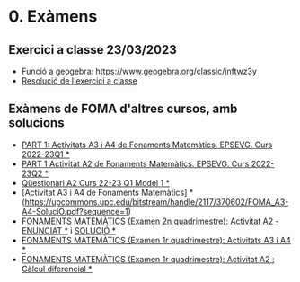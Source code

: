 # 0. Exàmens

## Exercici a classe 23/03/2023 

* Funció a geogebra: https://www.geogebra.org/classic/jnftwz3y
* [Resolució de l'exercici a classe](./annexos/resolucio-exercici-a-classe-23-03-2023.pdf)

## Exàmens de FOMA d'altres cursos, amb solucions

* [PART 1: Activitats A3 i A4 de Fonaments Matemàtics. EPSEVG. Curs 2022-23Q1 *](https://upcommons.upc.edu/bitstream/handle/2117/381101/FOMA_A3-A4_solucio.pdf?sequence=1)
* [PART 1 Activitat A2 de Fonaments Matemàtics. EPSEVG. Curs 2022-23Q2 *](https://upcommons.upc.edu/bitstream/handle/2117/379130/FOMA_251022_A2_amb_solucions.pdf?sequence=2)
* [Qüestionari A2 Curs 22-23 Q1 Model 1 *](https://upcommons.upc.edu/bitstream/handle/2117/379129/FOMA_251022_A2_TEST_amb_solucions.pdf?sequence=1)
* [Activitat A3 i A4 de Fonaments Matemàtics] *(https://upcommons.upc.edu/bitstream/handle/2117/370602/FOMA_A3-A4-SoluciO.pdf?sequence=1)
* [FONAMENTS MATEMÀTICS (Examen 2n quadrimestre): Activitat A2 - ENUNCIAT *](https://upcommons.upc.edu/bitstream/handle/2117/366793/A2%20parcial%20FOMA.pdf?sequence=1) i [SOLUCIÓ *](https://upcommons.upc.edu/bitstream/handle/2117/366793/Solucio_A2.pdf?sequence=2)
* [FONAMENTS MATEMÀTICS (Examen 1r quadrimestre): Activitats A3 i A4 *](https://upcommons.upc.edu/bitstream/handle/2117/361756/A3iA4ambsolucio.pdf?sequence=1)
* [FONAMENTS MATEMÀTICS (Examen 1r quadrimestre): Activitat A2 : Càlcul diferencial *](https://upcommons.upc.edu/bitstream/handle/2117/361754/A2_FOMA-21-22Q1_amb_sol.pdf?sequence=1)

